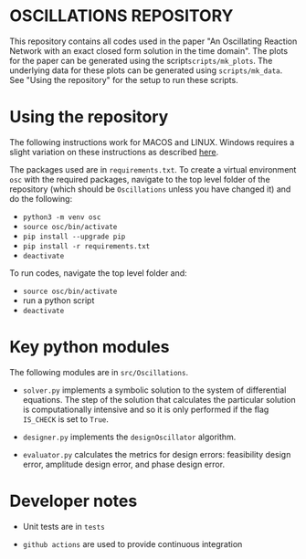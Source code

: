 # OSCILLATIONS REPOSITORY

This repository contains all codes used in the paper "An Oscillating Reaction Network with an exact closed form solution in the time domain". The plots for the paper can be generated using the script``scripts/mk_plots``. The underlying data for these plots can be generated using ``scripts/mk_data``. See "Using the repository" for the setup to run these scripts.

# Using the repository
The following instructions work for MACOS and LINUX. Windows requires a slight variation on these instructions as described [here](https://docs.python.org/3/library/venv.html).

The packages used are in ``requirements.txt``. To create a virtual environment ``osc`` with the required packages, navigate to the top level folder of the repository (which should be ``Oscillations`` unless you have changed it) and do the following:

* ``python3 -m venv osc``
* ``source osc/bin/activate``
* ``pip install --upgrade pip``
* ``pip install -r requirements.txt``
* ``deactivate``

To run codes, navigate the top level folder and:

* ``source osc/bin/activate``
* run a python script
* ``deactivate``


# Key python modules
The following modules are in ``src/Oscillations``.

* ``solver.py`` implements a symbolic solution to the system of differential equations. The step of the solution that calculates the particular solution is computationally intensive and so it is only performed if the flag ``IS_CHECK`` is set to ``True``.

* ``designer.py`` implements the ``designOscillator`` algorithm.

* ``evaluator.py`` calculates the metrics for design errors: feasibility design error, amplitude design error, and phase design error.

# Developer notes

* Unit tests are in ``tests``

* ``github actions`` are used to provide continuous integration